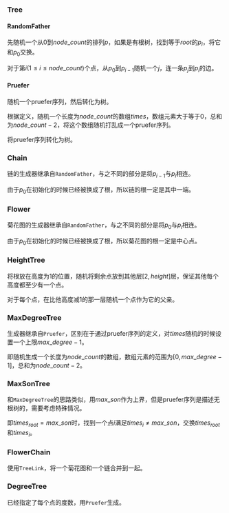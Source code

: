 ### Tree

#### RandomFather

先随机一个从$0$到$node\_count$的排列$p$，如果是有根树，找到等于$root$的$p_i$，将它和$p_0$交换。

对于第$i(1\le i\le node\_count)$个点，从$p_0$到$p_{i-1}$随机一个$j$，连一条$p_j$到$p_i$的边。

#### Pruefer

随机一个pruefer序列，然后转化为树。

根据定义，随机一个长度为$node\_count$的数组$times$，数组元素大于等于$0$，总和为$node\_count - 2$，将这个数组随机打乱成一个pruefer序列。

将pruefer序列转化为树。

### Chain

链的生成器继承自`RandomFather`，与之不同的部分是将$p_{i-1}$与$p_i$相连。

由于$p_0$在初始化的时候已经被换成了根，所以链的根一定是其中一端。

### Flower

菊花图的生成器继承自`RandomFather`，与之不同的部分是将$p_0$与$p_i$相连。

由于$p_0$在初始化的时候已经被换成了根，所以菊花图的根一定是中心点。

### HeightTree

将根放在高度为$1$的位置，随机将剩余点放到其他层$[2,height]$层，保证其他每个高度都至少有一个点。

对于每个点，在比他高度减$1$的那一层随机一个点作为它的父亲。

### MaxDegreeTree

生成器继承自`Pruefer`，区别在于通过pruefer序列的定义，对$times$随机的时候设置一个上限$max\_degree - 1$。

即随机生成一个长度为$node\_count$的数组，数组元素的范围为$[0, max\_degree - 1]$，总和为$node\_count - 2$。

### MaxSonTree

和`MaxDegreeTree`的思路类似，用$max\_son$作为上界，但是pruefer序列是描述无根树的，需要考虑特殊情况。

即$times_{root} = max\_son$时，找到一个点$i$满足$times_i\neq max\_son$，交换$times_{root}$和$times_i$。

### FlowerChain

使用`TreeLink`，将一个菊花图和一个链合并到一起。

### DegreeTree

已经指定了每个点的度数，用`Pruefer`生成。